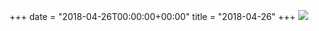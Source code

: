 +++
date = "2018-04-26T00:00:00+00:00"
title = "2018-04-26"
+++
<img class="img-fluid" src="/2018-04-26.jpg" />
